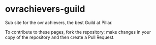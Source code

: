 # ovrachievers-guild
Sub site for the ovr achievers, the best Guild at Pillar.

To contribute to these pages, fork the repository; make changes in your copy of the repository and then create a Pull Request.

